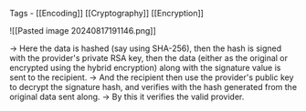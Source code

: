 Tags - [[Encoding]] [[Cryptography]] [[Encryption]]

![[Pasted image 20240817191146.png]]

-> Here the data is hashed (say using SHA-256), then the hash is signed with the provider's private RSA key, then the data (either as the original or encrypted using the hybrid encryption) along with the signature value is sent to the recipient.
-> And the recipient then use the provider's public key to decrypt the signature hash, and verifies with the hash generated from the original data sent along.
-> By this it verifies the valid provider.